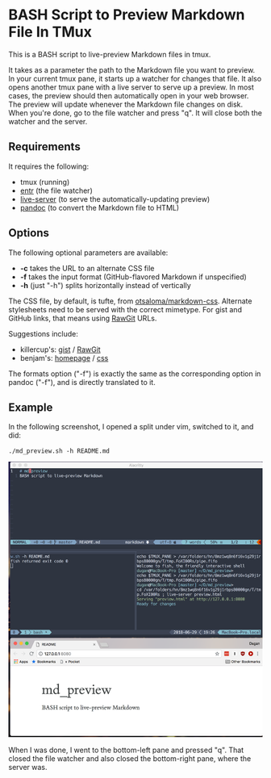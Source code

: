 # BASH Script to Preview Markdown File In TMux

This is a BASH script to live-preview Markdown files in tmux.

It takes as a parameter the path to the Markdown file you want to preview. In your current tmux pane, it starts up a watcher
for changes that file. It also opens another tmux pane with a live server to serve up a preview. In most cases, the preview
should then automatically open in your web browser. The preview will update whenever the Markdown file changes on disk. When
you're done, go to the file watcher and press "q". It will close both the watcher and the server.

## Requirements

It requires the following:

* tmux (running)
* [entr](https://github.com/tapio/live-server) (the file watcher)
* [live-server](https://github.com/tapio/live-server) (to serve the automatically-updating preview)
* [pandoc](https://pandoc.org/) (to convert the Markdown file to HTML)

## Options

The following optional parameters are available:

* **-c** takes the URL to an alternate CSS file
* **-f** takes the input format (GitHub-flavored Markdown if unspecified)
* **-h** (just "-h") splits horizontally instead of vertically

The CSS file, by default, is tufte, from [otsaloma/markdown-css](https://github.com/otsaloma/markdown-css). Alternate
stylesheets need to be served with the correct mimetype. For gist and GitHub links, that means using
[RawGit](https://rawgit.com/) URLs.

Suggestions include:

* killercup's: [gist](https://gist.github.com/killercup/5917178) /
[RawGit](https://rawgit.com/killercup/5917178/raw/8b9903f2d4cc0b2f572f80d2cf3e2380cd264948/pandoc.css)
* benjam's: [homepage](http://benjam.info/panam/) / [css](http://benjam.info/panam/styling.css)

The formats option ("-f") is exactly the same as the corresponding option in pandoc ("-f"), and is directly translated to it.

## Example

In the following screenshot, I opened a split under vim, switched to it, and did:

	./md_preview.sh -h README.md

![screenshot](screenshot.png)

When I was done, I went to the bottom-left pane and pressed "q". That closed the file watcher and also closed the bottom-right
pane, where the server was.
